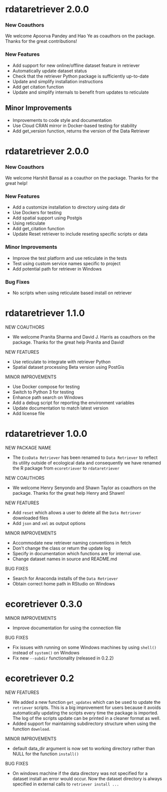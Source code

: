 
rdataretriever 2.0.0
====================

### New Coauthors

We welcome Apoorva Pandey and Hao Ye as coauthors on the package.
Thanks for the great contributions!

### New Features

* Add support for new online/offline dataset feature in retriever
* Automatically update dataset status
* Check that the retriever Python package is sufficiently up-to-date
* Update and simplify installation instructions
* Add get citation function
* Update and simplify internals to benefit from updates to reticulate

## Minor Improvements

* Improvements to code style and documentation
* Use Cloud CRAN mirror in Docker-based testing for stability
* Add get_version function, returns the version of the Data Retriever

rdataretriever 2.0.0
====================

### New Coauthors

We welcome Harshit Bansal as a coauthor on the package. 
Thanks for the great help!

### New Features

* Add a customize installation to directory using data dir
* Use Dockers for testing
* Add spatial support using Postgis
* Using reticulate
* Add get_citation function
* Update Reset retriever to include reseting specific scripts or data

### Minor Improvements

* Improve the test platform and use reticulate in the tests
* Test using custom service names specific to project
* Add potential path for retriever in Windows

### Bug Fixes
* No scripts when using reticulate based install on retriever


rdataretriever 1.1.0
====================

NEW COAUTHORS

* We welcome Pranita Sharma and David J. Harris as coauthors on the package. Thanks
for the great help Pranita and David!

NEW FEATURES

* Use reticulate to integrate with retriever Python
* Spatial dataset processing Beta version using PostGis

MINOR IMPROVEMENTS

* Use Docker compose for testing
* Switch to Python 3 for testing
* Enhance path search on Windows
* Add a debug script for reporting the environment variables
* Update documentation to match latest version
* Add license file

rdataretriever 1.0.0
====================

NEW PACKAGE NAME

* The `EcoData Retriever` has been renamed to `Data Retriever` to reflect its
utility outside of ecological data and consequently we have renamed the R package
from `ecoretriever` to `rdataretriever`

NEW COAUTHORS

* We welcome Henry Senyondo and Shawn Taylor as coauthors on the package. Thanks
for the great help Henry and Shawn!

NEW FEATURES

* Add `reset` which allows a user to delete all the `Data Retriever` downloaded
files
* Add `json` and `xml` as output options

MINOR IMPROVEMENTS

* Accommodate new retriever naming conventions in fetch
* Don't change the class or return the update log
* Specify in documentation which functions are for internal use.
* Change dataset names in source and README.md

BUG FIXES

* Search for Anaconda installs of the `Data Retriever`
* Obtain correct home path in RStudio on Windows

ecoretriever 0.3.0
==================

MINOR IMPROVEMENTS

* Improve documentation for using the connection file

BUG FIXES

* Fix issues with running on some Windows machines by using `shell()` instead of
  `system()` on Windows
* Fix new `--subdir` functionality (released in 0.2.2)


ecoretriever 0.2
================

NEW FEATURES
* We added a new function `get_updates` which can be used to update the `retriever` scripts. This is a big improvement for users because it avoids automatically updating the scripts every time the package is imported. The log of the scripts update can be printed in a cleaner format as well.
* Added support for maintaining subdirectory structure when using the function `download`.

MINOR IMPROVEMENTS

* default data_dir argument is now set to working directory rather than NULL for the function `install()`

BUG FIXES

* On windows machine if the data directory was not specified for a dataset install an error would occur. Now the dataset directory is always specified in external calls to `retriever install ...`

